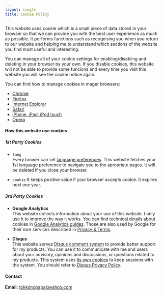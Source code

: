 ```yaml
---
layout: single
title: Cookie Policy
---
```


This website uses cookie which is a small piece of data stored in your browser 
so that we can provide you with the best user experience as much as possible.
It performs functions such as recognising you when you return to our website 
and helping me to understand which sections of the website you find most useful
and interesting.

You can manage all of your cookie settings for enabling/disabling and deleting 
in your browser by your own. If you disable cookies, this website will not be 
able to provide some funcions and every time you visit this website you will 
see the cookie notice again.

You can find how to manage cookies in mager browsers:

- [Chrome][Chrome]
- [Firefox][Firefox]
- [Internet Explorar][Microsoft]
- [Safari][Safari]
- [iPhone, iPad, iPod touch][iPhone]
- [Opera][Opera]

#### How this website use cookies ####

##### 1st Party Cookies #####

- `lang`  
  Every brower can set [language preferences][LangPrefer]. This website fetches
  your 1st language preference to navigate you to the apropriate pages. It will
  be deleted if you close your browser.

- `cookie`
  It keeps positive value if your browser accepts cookie. It expires next one 
  year.

##### 3rd Party Cookies #####

- **Google Analytics**  
  This website collects information about your use of this website. I only use 
  it to improve the way it works. You can find technical details about cookies 
  in [Google Analytics guides][GoogleAnalytics]. Those are also used by Google 
  for their own services described in [Privacy & Terms][GooglePrivacy].

- **Disqus**  
  This website serves [Disqus comment system][DisqusSystem] to provide better 
  support for my products. You can use it to communicate with me and users 
  about your advisory, opinions and discussions, or questions related to my 
  products. This system uses [its own cookies][DisqusCookies] to keep sessions 
  with the system. You should refer to [Disqus Privacy Policy][DisqusPrivacy].

#### Contact ####

**Email:** tokkonopapa@yahoo.com

[Chrome]:          https://support.google.com/chrome/answer/95647?hl=en "Clear, enable, and manage cookies in Chrome - Computer - Google Chrome Help"
[Microsoft]:       https://support.microsoft.com/en-us/help/17442/windows-internet-explorer-delete-manage-cookies "Delete and manage cookies"
[Firefox]:         https://support.mozilla.org/en-US/kb/enable-and-disable-cookies-website-preferences "Enable and disable cookies that websites use to track your preferences | Firefox Help"
[Safari]:          https://support.apple.com/kb/PH19255?locale=en_US "Safari 8 (Yosemite): cookies and website data"
[iPhone]:          https://support.apple.com/en-us/HT201265 "Clear the history and cookies from Safari on your iPhone, iPad, or iPod touch - Apple Support"
[Opera]:           https://www.opera.com/help/tutorials/security/privacy/ "Security and Privacy in Opera: Privacy and Cookie"
[LangPrefer]:      https://www.w3.org/International/questions/qa-lang-priorities "Setting language preferences in a browser"
[GoogleAnalytics]: https://developers.google.com/analytics/devguides/collection/analyticsjs/cookie-usage?hl=en "Google Analytics Cookie Usage on Websites &nbsp;|&nbsp; Analytics for Web (analytics.js) | Google Developers"
[GooglePrivacy]:   https://policies.google.com/privacy "Privacy Policy – Privacy &amp; Terms – Google"
[DisqusSystem]:    https://help.disqus.com/what-is-disqus/what-is-disqus "What is Disqus? | Disqus"
[DisqusCookies]:   https://help.disqus.com/user-profile/use-of-cookies "Use of cookies | Disqus"
[DisqusPrivacy]:   https://help.disqus.com/terms-and-policies/disqus-privacy-policy "Disqus Privacy Policy | Disqus"


